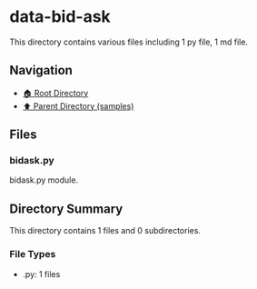 # data-bid-ask

This directory contains various files including 1 py file, 1 md file.

## Navigation

* [🏠 Root Directory](/samples/data-bid-ask/../samples/data-bid-ask/..README.md)
* [⬆️ Parent Directory (samples)](../README.md)

## Files

### bidask.py

bidask.py module.

## Directory Summary

This directory contains 1 files and 0 subdirectories.

### File Types

* .py: 1 files
